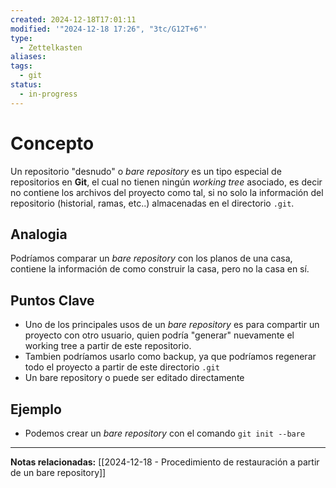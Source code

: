 ```yaml
---
created: 2024-12-18T17:01:11
modified: '"2024-12-18 17:26", "3tc/G12T+6"'
type:
  - Zettelkasten
aliases: 
tags:
  - git
status:
  - in-progress
---
```

# Concepto
Un repositorio "desnudo" o *bare repository* es un tipo especial de repositorios en **Git**, el cual no tienen ningún *working tree* asociado, es decir no contiene los archivos del proyecto como tal, si no solo la información del repositorio (historial, ramas, etc..) almacenadas en el directorio `.git`.

## Analogia
Podríamos comparar un *bare repository* con los planos de una casa, contiene la información de como construir la casa, pero no la casa en sí.

## Puntos Clave
- Uno de los principales usos de un *bare repository* es para compartir un proyecto con otro usuario, quien podría "generar" nuevamente el working tree a partir de este repositorio.
- Tambien podríamos usarlo como backup, ya que podríamos regenerar todo el proyecto a partir de este directorio `.git`
- Un bare repository o puede ser editado directamente

## Ejemplo
- Podemos crear un *bare repository* con el comando `git init --bare`


--- 
 **Notas relacionadas:**
 [[2024-12-18 - Procedimiento de restauración a partir de un bare repository]]
 
 
